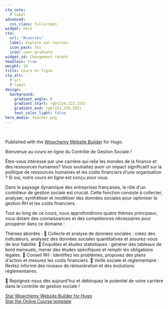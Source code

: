 ```yaml
---
cta_note:
  ? label
advanced:
  css_class: fullscreen
widget: hero
cta:
  url: "#courses"
  label: Explore our courses
  icon_pack: fas
  icon: user-graduate
widget_id: Changement récent
headless: true
weight: 10
title: Cours en ligne
cta_alt:
  ? url
  ? label
design:
  background:
    gradient_angle: 0
    gradient_start: rgb(224,223,255)
    gradient_end: rgb(153,238,255)
    text_color_light: false
hero_media: teacher.png
---
```

<br>

Published with the [Wowchemy Website Builder](https://wowchemy.com/) for Hugo.

Bienvenue au cours en ligne du Contrôle de Gestion Sociale !

Êtes-vous intéressé par une carrière qui relie les mondes de la finance et des ressources humaines? Vous souhaitez avoir un impact significatif sur la politique de ressources humaines et les coûts financiers d'une organisation ? Si oui, notre cours en ligne est conçu pour vous.

Dans le paysage dynamique des entreprises françaises, le rôle d'un contrôleur de gestion sociale est crucial. Cette fonction consiste à collecter, analyser, synthétiser et modéliser des données sociales pour optimiser la gestion RH et les coûts financiers.

Tout au long de ce cours, nous approfondirons quatre thèmes principaux, vous dotant des connaissances et des compétences nécessaires pour prospérer dans ce domaine :

Thèmes abordés :
🎯 Collecte et analyse de données sociales : créez des indicateurs, analysez des données sociales quantitatives et assurez-vous de leur fiabilité.
🎯 Enquêtes et études statistiques : générer des tableaux de bord mensuels, mener des études spécifiques et remplir les obligations légales.
🎯 Conseil RH : Identifiez les problèmes, proposez des plans d'action et mesurez les coûts financiers.
🎯 Veille sociale et réglementaire : Restez informé des niveaux de rémunération et des évolutions réglementaires.

🔑 Rejoignez-nous dès aujourd'hui et débloquez le potentiel de votre carrière dans le contrôle de gestion sociale !

<a class="github-button" href="https://github.com/wowchemy/wowchemy-hugo-themes" data-icon="octicon-star" data-size="large" data-show-count="true" aria-label="Star Wowchemy Website Builder for Hugo">Star Wowchemy Website Builder for Hugo</a><br><a class="github-button" href="https://github.com/wowchemy/starter-hugo-online-course" data-icon="octicon-star" data-size="large" data-show-count="true" aria-label="Star the Online Course template">Star the Online Course template</a><script async defer src="https://buttons.github.io/buttons.js"></script>